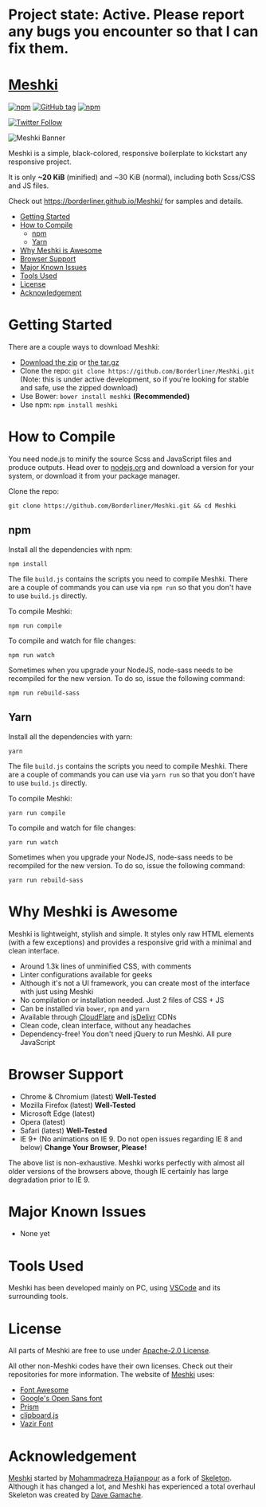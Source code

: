 # Project state: Active. Please report any bugs you encounter so that I can fix them.

# [Meshki](https://borderliner.github.io/Meshki/)
[![npm](https://img.shields.io/npm/dm/meshki.svg?maxAge=2592000?style=flat-square)](https://www.npmjs.com/package/meshki)
[![GitHub tag](https://img.shields.io/github/tag/borderliner/meshki.svg?maxAge=2592000?style=flat-square)](https://github.com/Borderliner/Meshki/releases)
[![npm](https://img.shields.io/npm/l/meshki.svg?maxAge=2592000?style=flat-square)](https://github.com/Borderliner/Meshki/blob/master/LICENSE)

[![Twitter Follow](https://img.shields.io/twitter/follow/meshki_ui.svg?style=social&label=Follow&maxAge=2592000?style=flat-square)](https://twitter.com/Meshki_UI)

![Meshki Banner](https://borderliner.github.io/Meshki/meta-image.png)

Meshki is a simple, black-colored, responsive boilerplate to kickstart any responsive project.

It is only <b>~20 KiB</b> (minified) and ~30 KiB (normal), including both Scss/CSS and JS files.

Check out <https://borderliner.github.io/Meshki/> for samples and details.

- [Getting Started](#getting-started)
- [How to Compile](#how-to-compile)
    - [npm](#npm)
    - [Yarn](#yarn)
- [Why Meshki is Awesome](#why-meshki-is-awesome)
- [Browser Support](#browser-support)
- [Major Known Issues](#major-known-issues)
- [Tools Used](#tools-used)
- [License](#license)
- [Acknowledgement](#acknowledgement)

# Getting Started

There are a couple ways to download Meshki:
- [Download the zip](https://github.com/Borderliner/Meshki/archive/v2.3.0.zip) or [the tar.gz](https://github.com/Borderliner/Meshki/archive/v2.3.0.tar.gz)
- Clone the repo: `git clone https://github.com/Borderliner/Meshki.git` (Note: this is under active development, so if you're looking for stable and safe, use the zipped download)
- Use Bower: `bower install meshki` **(Recommended)**
- Use npm: `npm install meshki`

# How to Compile
You need node.js to minify the source Scss and JavaScript files and produce outputs. Head over to [nodejs.org](https://nodejs.org/en/) and download a version for your system, or download it from your package manager. 

Clone the repo:

`git clone https://github.com/Borderliner/Meshki.git && cd Meshki`

## npm

Install all the dependencies with npm:

`npm install`

The file `build.js` contains the scripts you need to compile Meshki. There are a couple of commands you can use via `npm run` so that you don't have to use `build.js` directly.

To compile Meshki:

`npm run compile`

To compile and watch for file changes:

`npm run watch`

Sometimes when you upgrade your NodeJS, node-sass needs to be recompiled for the new version. To do so, issue the following command:

`npm run rebuild-sass`

## Yarn

Install all the dependencies with yarn:

`yarn`

The file `build.js` contains the scripts you need to compile Meshki. There are a couple of commands you can use via `yarn run` so that you don't have to use `build.js` directly.

To compile Meshki:

`yarn run compile`

To compile and watch for file changes:

`yarn run watch`

Sometimes when you upgrade your NodeJS, node-sass needs to be recompiled for the new version. To do so, issue the following command:

`yarn run rebuild-sass`

# Why Meshki is Awesome

Meshki is lightweight, stylish and simple. It styles only raw HTML elements (with a few exceptions) and provides a responsive grid with a minimal and clean interface.
- Around 1.3k lines of unminified CSS, with comments
- Linter configurations available for geeks
- Although it's not a UI framework, you can create most of the interface with just using Meshki
- No compilation or installation needed. Just 2 files of CSS + JS
- Can be installed via `bower`, `npm` and `yarn`
- Available through [CloudFlare](https://cdnjs.com/libraries/meshki) and [jsDelivr](https://www.jsdelivr.com/projects/meshki) CDNs
- Clean code, clean interface, without any headaches
- Dependency-free! You don't need jQuery to run Meshki. All pure JavaScript

# Browser Support

- Chrome & Chromium (latest) **Well-Tested**
- Mozilla Firefox (latest) **Well-Tested**
- Microsoft Edge (latest)
- Opera (latest)
- Safari (latest) **Well-Tested**
- IE 9+ (No animations on IE 9. Do not open issues regarding IE 8 and below) **Change Your Browser, Please!**

The above list is non-exhaustive. Meshki works perfectly with almost all older versions of the browsers above, though IE certainly has large degradation prior to IE 9.

# Major Known Issues
- None yet

# Tools Used

Meshki has been developed mainly on PC, using [VSCode](https://code.visualstudio.com) and its surrounding tools.

# License

All parts of Meshki are free to use under [Apache-2.0 License](https://github.com/Borderliner/Meshki/blob/master/LICENSE).

All other non-Meshki codes have their own licenses. Check out their repositories for more information.
The website of [Meshki](https://borderliner.github.io/Meshki/) uses:

- [Font Awesome](http://fontawesome.io/)
- [Google's Open Sans font](https://fonts.google.com/specimen/Open+Sans)
- [Prism](http://prismjs.com)
- [clipboard.js](https://clipboardjs.com)
- [Vazir Font](https://rastikerdar.github.io/vazir-font/)

# Acknowledgement

[Meshki](https://borderliner.github.io/Meshki/) started by [Mohammadreza Hajianpour](mailto:ryan.hajianpour@gmail.com) as a fork of [Skeleton](https://github.com/dhg/Skeleton). Although it has changed a lot, and Meshki has experienced a total overhaul
Skeleton was created by [Dave Gamache](https://twitter.com/dhg).
